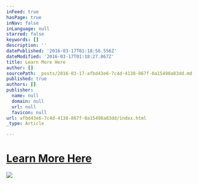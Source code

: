 ```yaml
---
inFeed: true
hasPage: true
inNav: false
inLanguage: null
starred: false
keywords: []
description: ''
datePublished: '2016-03-17T01:18:56.556Z'
dateModified: '2016-03-17T01:18:27.867Z'
title: Learn More Here
author: []
sourcePath: _posts/2016-03-17-afbd43e6-7c4d-4138-867f-0a15498a83dd.md
published: true
authors: []
publisher:
  name: null
  domain: null
  url: null
  favicon: null
url: afbd43e6-7c4d-4138-867f-0a15498a83dd/index.html
_type: Article

---
```

# [Learn More Here][0]
![](https://s3-us-west-2.amazonaws.com/the-grid-img/p/f270c34eb61c9673f0bd46cda9b771af5b665016.jpg)

[0]: https://www.udemy.com/sparkwords/